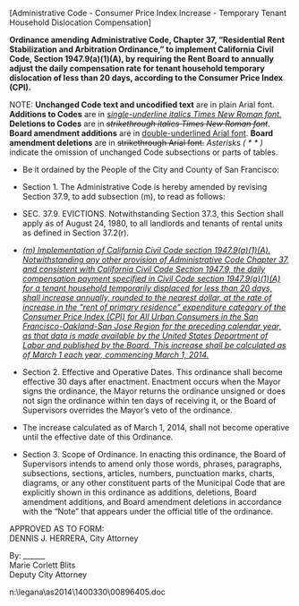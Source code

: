 [Administrative Code - Consumer Price Index Increase - Temporary Tenant Household Dislocation Compensation]  
 
**Ordinance amending Administrative Code, Chapter 37, &ldquo;Residential Rent Stabilization and Arbitration Ordinance,&rdquo; to implement California Civil Code, Section 1947.9(a)(1)(A), by requiring the Rent Board to annually adjust the daily compensation rate for tenant household temporary dislocation of less than 20 days, according to the Consumer Price Index (CPI).**
 
NOTE: **Unchanged Code text and uncodified text** are in plain Arial font. 
**Additions to Codes** are in <u>*single-underline italics Times New Roman font.*</u> 
**Deletions to Codes** are in <s>*strikethrough italics Times New Roman font*</s>. 
**Board amendment additions** are in <u>double-underlined Arial font</u>. 
**Board amendment deletions** are in <s>strikethrough Arial font.</s>
**Asterisks (*   *   *   *)** indicate the omission of unchanged Code  subsections or parts of tables. 
 
 
 * Be it ordained by the People of the City and County of San Francisco: 
 
 * Section 1.  The Administrative Code is hereby amended by revising Section 37.9, to add subsection (m), to read as follows: 
 
 * SEC. 37.9.  EVICTIONS. 
Notwithstanding Section 37.3, this Section shall apply as of August 24, 1980, to all landlords and tenants of rental units as defined in Section 37.2(r). 

 * *<u>(m)  Implementation of California Civil Code section 1947.9(a)(1)(A).  Notwithstanding any other provision of Administrative Code Chapter 37, and consistent with California Civil Code Section 1947.9, the daily compensation payment specified in Civil Code section 1947.9(a)(1)(A) for a tenant household temporarily displaced for less than 20 days, shall increase annually, rounded to the nearest dollar, at the rate of increase in the "rent of primary residence" expenditure category of the Consumer Price Index (CPI) for All Urban Consumers in the San Francisco-Oakland-San Jose Region for the preceding calendar year, as that data is made available by the United States Department of Labor and published by the Board.  This increase shall be calculated as of March 1 each year, commencing March 1, 2014.</u>*
 
 * Section 2.  Effective and Operative Dates.  This ordinance shall become effective 30 days after enactment.  Enactment occurs when the Mayor signs the ordinance, the Mayor returns the ordinance unsigned or does not sign the ordinance within ten days of receiving it, or the Board of Supervisors overrides the Mayor&rsquo;s veto of the ordinance. 
 * The increase calculated as of March 1, 2014, shall not become operative until the effective date of this Ordinance. 
 * Section 3.  Scope of Ordinance.  In enacting this ordinance, the Board of Supervisors intends to amend only those words, phrases, paragraphs, subsections, sections, articles, numbers, punctuation marks, charts, diagrams, or any other constituent parts of the Municipal Code that are explicitly shown in this ordinance as additions, deletions, Board amendment additions, and Board amendment deletions in accordance with the &ldquo;Note&rdquo; that appears under the official title of the ordinance.   


APPROVED AS TO FORM: 	
DENNIS J. HERRERA, City Attorney 	
 
By:  ______		 
 Marie Corlett Blits	 
 Deputy City Attorney 	
 
n:\legana\as2014\1400330\00896405.doc